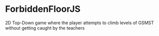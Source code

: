 # ForbiddenFloorJS
2D Top-Down game where the player attempts to climb levels of GSMST without getting caught by the teachers
